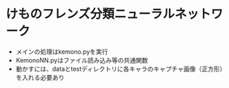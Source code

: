 # けものフレンズ分類ニューラルネットワーク

- メインの処理はkemono.pyを実行
- KemonoNN.pyはファイル読み込み等の共通関数
- 動かすには、dataとtestディレクトリに各キャラのキャプチャ画像（正方形）を入れる必要あり
